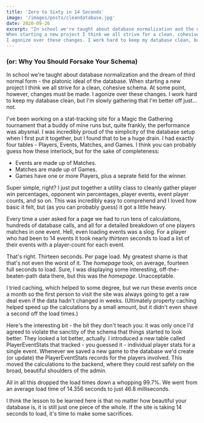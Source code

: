 ```yaml
---
title: 'Zero to Sixty in 14 Seconds'
image: '/images/posts/cleandatabase.jpg'
date: 2020-09-26
excerpt: "In school we're taught about database normalization and the dream of third normal form - the platonic ideal of the database.
When starting a new project I think we all strive for a clean, cohesive schema. At some point, however, changes must be made.
I agonize over these changes. I work hard to keep my database clean, but I'm slowly gathering that I'm better off just... not."
---
```


### (or: Why You Should Forsake Your Schema)

In school we're taught about database normalization and the dream of third normal form - the platonic ideal of the database.
When starting a new project I think we all strive for a clean, cohesive schema. At some point, however, changes must be made.
I agonize over these changes. I work hard to keep my database clean, but I'm slowly gathering that I'm better off just... not.

I've been working on a stat-tracking site for a Magic the Gathering tournament that a buddy of mine runs but, quite frankly,
the performance was abysmal. I was incredibly proud of the simplicity of the database setup when I first put it together,
but I found that to be a huge drain. I had exactly four tables - Players, Events, Matches, and Games. I think you can probably
guess how these interlock, but for the sake of completeness:

* Events are made up of Matches.
* Matches are made up of Games.
* Games have one or more Players, plus a seprate field for the winner.

Super simple, right? I just put together a utility class to cleanly gather player win percentages, opponent win percentages, 
player events, event player counts, and so on. This was incredibly easy to comprehend and I loved how basic it felt, but (as 
you can probably guess) it got a little heavy.

Every time a user asked for a page we had to run tens of calculations, hundreds of database calls, and all for a detailed breakdown
of one players matches in one event. Hell, even loading events was a slog. For a player who had been to 14 events it took nearly _thirteen_
seconds to load a list of their events with a player-count for each event.

That's right. Thirteen seconds. Per page load. My greatest shame is that that's not even the worst of it. The _homepage_ took, on average, fourteen
full seconds to load. Sure, I was displaying some interesting, off-the-beaten-path data there, but this was the _homepage_. Unacceptable.

I tried caching, which helped to some degree, but we run these events once a month so the first person to visit the site was always going
to get a raw deal even if the data hadn't changed in weeks. (Ultimately property caching helped speed up the calculations by a small amount,
but it didn't even shave a second off the load times.)

Here's the interesting bit - the bit they don't teach you: it was only once I'd agreed to violate the sanctity of the schema that things started
to look better. They looked a lot better, actually. I introduced a new table called PlayerEventStats that tracked - you guessed it - individual player
stats for a single event. Whenever we saved a new game to the database we'd create (or update) the PlayerEventStats records for the players involved.
This moved the calculations to the backend, where they could rest safely on the broad, beautiful shoulders of the admin.

All in all this dropped the load times down a whopping 99.7%. We went from an average load time of 14.356 seconds to just 46.8 milliseconds.

I think the lesson to be learned here is that no matter how beautiful your database is, it is still just one piece of the whole.
If the site is taking 14 seconds to load, it's time to make some sacrifices.